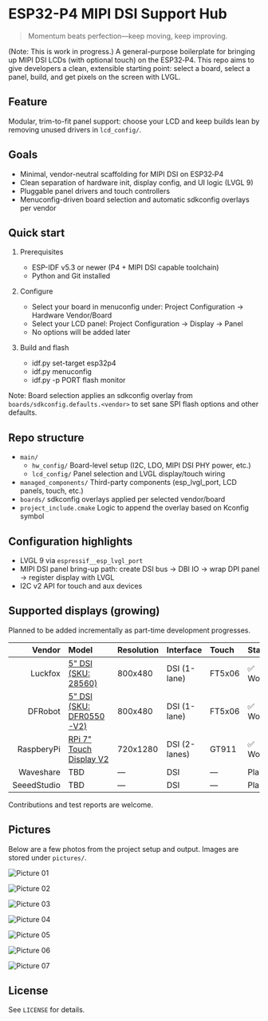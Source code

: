 # ESP32-P4 MIPI DSI Support Hub

> Momentum beats perfection—keep moving, keep improving.

(Note: This is work in progress.)
A general-purpose boilerplate for bringing up MIPI DSI LCDs (with optional touch) on the ESP32‑P4. This repo aims to give developers a clean, extensible starting point: select a board, select a panel, build, and get pixels on the screen with LVGL.

## Feature

Modular, trim-to-fit panel support: choose your LCD and keep builds lean by removing unused drivers in `lcd_config/`.

## Goals

- Minimal, vendor-neutral scaffolding for MIPI DSI on ESP32‑P4
- Clean separation of hardware init, display config, and UI logic (LVGL 9)
- Pluggable panel drivers and touch controllers
- Menuconfig-driven board selection and automatic sdkconfig overlays per vendor

## Quick start

1. Prerequisites
    - ESP-IDF v5.3 or newer (P4 + MIPI DSI capable toolchain)
    - Python and Git installed

2. Configure
    - Select your board in menuconfig under: Project Configuration → Hardware Vendor/Board
    - Select your LCD panel: Project Configuration → Display → Panel
    - No options will be added later

3. Build and flash
    - idf.py set-target esp32p4
    - idf.py menuconfig
    - idf.py -p PORT flash monitor

Note: Board selection applies an sdkconfig overlay from `boards/sdkconfig.defaults.<vendor>` to set sane SPI flash options and other defaults.

## Repo structure

- `main/`
  - `hw_config/` Board-level setup (I2C, LDO, MIPI DSI PHY power, etc.)
  - `lcd_config/` Panel selection and LVGL display/touch wiring
- `managed_components/` Third-party components (esp_lvgl_port, LCD panels, touch, etc.)
- `boards/` sdkconfig overlays applied per selected vendor/board
- `project_include.cmake` Logic to append the overlay based on Kconfig symbol

## Configuration highlights

- LVGL 9 via `espressif__esp_lvgl_port`
- MIPI DSI panel bring-up path: create DSI bus → DBI IO → wrap DPI panel → register display with LVGL
- I2C v2 API for touch and aux devices

## Supported displays (growing)

Planned to be added incrementally as part-time development progresses.

| Vendor | Model | Resolution | Interface | Touch | Status |
|-------:|:------|:-----------|:----------|:------|:-------|
| Luckfox | [5" DSI (SKU: 28560)][id1] | 800x480 | DSI (1-lane) | FT5x06 | :white_check_mark: Works |
| DFRobot | [5" DSI (SKU: DFR0550-V2)][id2] | 800x480 | DSI (1-lane) | FT5x06 | :white_check_mark: Works |
| RaspberyPi | [RPi 7" Touch Display V2][id3] | 720x1280 | DSI (2-lanes) | GT911 | :white_check_mark: Works |
| Waveshare | TBD | — | DSI | — | Planned |
| SeeedStudio | TBD | — | DSI | — | Planned |

Contributions and test reports are welcome.

[id1]: https://www.luckfox.com/Displays/EN-5inch-DSI-Touchscreen
[id2]: https://www.dfrobot.com/product-2791.html
[id3]: https://www.raspberrypi.com/products/touch-display-2/

## Pictures

Below are a few photos from the project setup and output. Images are stored under `pictures/`.

![Picture 01](pictures/01.jpg)

![Picture 02](pictures/02.jpg)

![Picture 03](pictures/03.jpg)

![Picture 04](pictures/04.jpg)

![Picture 05](pictures/05.jpg)

![Picture 06](pictures/06.jpg)

![Picture 07](pictures/07.jpg)

## License

See `LICENSE` for details.
